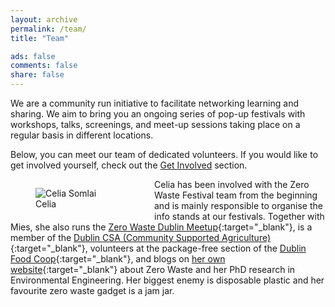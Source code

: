 ```yaml
---
layout: archive
permalink: /team/
title: "Team"

ads: false
comments: false
share: false
---
```


We are a community run initiative to facilitate networking learning and sharing. We aim to bring you an ongoing series of pop-up festivals with workshops, talks, screenings, and meet-up sessions taking place on a regular basis in different locations. 

Below, you can meet our team of dedicated volunteers. If you would like to get involved yourself, check out the [Get Involved](/get-involved) section.

<figure style="float: left; margin-right: 40px; width: 150px;" class="align-left">
  <img src="{{ site.baseurl }}/images/team/celia-somlai-400x400.jpg" alt="Celia Somlai">
  <figcaption>Celia</figcaption>
</figure> 

Celia has been involved with the Zero Waste Festival team from the beginning and is mainly responsible to organise the info stands at our festivals. Together with Mies, she also runs the [Zero Waste Dublin Meetup](https://www.meetup.com/Zero-waste-meetup-ireland/){:target="_blank"}, is a member of the [Dublin CSA (Community Supported Agriculture)](https://csadublin.wordpress.com/){:target="_blank"}, volunteers at the package-free section of the [Dublin Food Coop](https://twitter.com/dublinfoodcoop){:target="_blank"}, and blogs on [her own website](http://celiasomlai.com/){:target="_blank"} about Zero Waste and her PhD research in Environmental Engineering. Her biggest enemy is disposable plastic and her favourite zero waste gadget is a jam jar.
